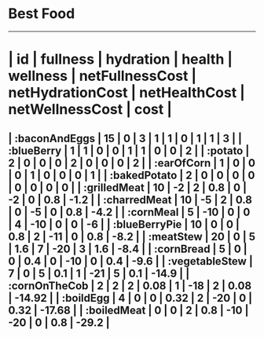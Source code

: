 # Best Food


---------------------------------------------------------------------------------------------------------------------------------------------
| id             | fullness | hydration | health | wellness | netFullnessCost | netHydrationCost | netHealthCost | netWellnessCost | cost   |
=============================================================================================================================================
| :baconAndEggs  | 15       | 0         | 3      | 1        | 1               | 0                | 1             | 1               | 3      |
| :blueBerry     | 1        | 1         | 0      | 0        | 1               | 1                | 0             | 0               | 2      |
| :potato        | 2        | 0         | 0      | 0        | 2               | 0                | 0             | 0               | 2      |
| :earOfCorn     | 1        | 0         | 0      | 0        | 1               | 0                | 0             | 0               | 1      |
| :bakedPotato   | 2        | 0         | 0      | 0        | 0               | 0                | 0             | 0               | 0      |
| :grilledMeat   | 10       | -2        | 2      | 0.8      | 0               | -2               | 0             | 0.8             | -1.2   |
| :charredMeat   | 10       | -5        | 2      | 0.8      | 0               | -5               | 0             | 0.8             | -4.2   |
| :cornMeal      | 5        | -10       | 0      | 0        | 4               | -10              | 0             | 0               | -6     |
| :blueBerryPie  | 10       | 0         | 0      | 0.8      | 2               | -11              | 0             | 0.8             | -8.2   |
| :meatStew      | 20       | 0         | 5      | 1.6      | 7               | -20              | 3             | 1.6             | -8.4   |
| :cornBread     | 5        | 0         | 0      | 0.4      | 0               | -10              | 0             | 0.4             | -9.6   |
| :vegetableStew | 7        | 0         | 5      | 0.1      | 1               | -21              | 5             | 0.1             | -14.9  |
| :cornOnTheCob  | 2        | 2         | 2      | 0.08     | 1               | -18              | 2             | 0.08            | -14.92 |
| :boildEgg      | 4        | 0         | 0      | 0.32     | 2               | -20              | 0             | 0.32            | -17.68 |
| :boiledMeat    | 0        | 0         | 2      | 0.8      | -10             | -20              | 0             | 0.8             | -29.2  |
---------------------------------------------------------------------------------------------------------------------------------------------

